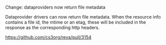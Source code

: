 Change: dataproviders now return file metadata

Dataprovider drivers can now return file metadata. When the resource info contains a file id, the mtime or an etag, these will be included in the response as the corresponding http headers.

https://github.com/cs3org/reva/pull/3154
